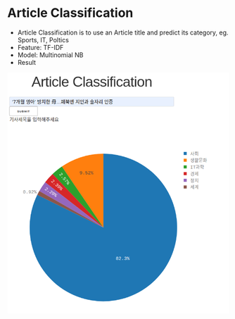 # Article Classification
- Article Classification is to use an Article title and predict its category, eg. Sports, IT, Poltics
- Feature: TF-IDF
- Model: Multinomial NB
- Result
<img src='pic.png'>

